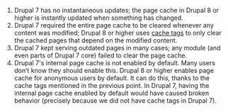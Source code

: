 1. Drupal 7 has no instantaneous updates; the page cache in Drupal 8 or higher is instantly updated when something has changed.
2. Drupal 7 required the entire page cache to be cleared whenever any content was modified; Drupal 8 or higher uses [cache tags](https://www.drupal.org/docs/8/api/cache-api/cache-tags "Cache tags | Drupal 8 guide on Drupal.org") to only clear the cached pages that depend on the modified content.
3. Drupal 7 kept serving outdated pages in many cases; any module (and even parts of Drupal 7 core) failed to clear the page cache.
4. Drupal 7's internal page cache is not enabled by default. Many users don’t know they should enable this. Drupal 8 or higher enables page cache for anonymous users by default. It can do this, thanks to the cache tags mentioned in the previous point. In Drupal 7, having the internal page cache enabled by default would have caused broken behavior (precisely because we did not have cache tags in Drupal 7).